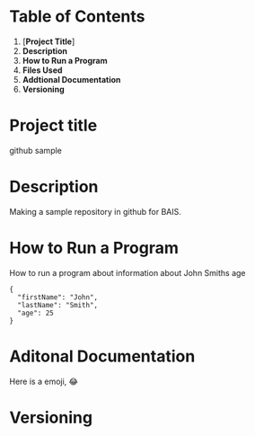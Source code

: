 # Table of Contents


1. [**Project Title**]
2. **Description**
3. **How to Run a Program**
4. **Files Used**
5. **Addtional Documentation**
6. **Versioning** 

# Project title 
github sample 

# Description 
Making a sample repository in github for BAIS. 

# How to Run a Program 
How to run a program about information about John Smiths age
```
{
  "firstName": "John",
  "lastName": "Smith",
  "age": 25
}
```
# Aditonal Documentation
Here is a emoji, :joy:

# Versioning 
